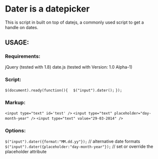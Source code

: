 # Dater is a datepicker

This is script in built on top of datejs, a commonly used script to get a handle on dates. 

## USAGE:

### Requirements:
jQuery (tested with 1.8)
date.js (tested with Version: 1.0 Alpha-1)

### Script:
`$(document).ready(function(){`
`  $("input").dater();`
`});`

### Markup:
`<input type="text" id='test' />`
`<input type="text" placeholder="day-month-year" />`
`<input type="text" value="29-03-2014" />`

### Options:
`$("input").dater({format:"MM.dd.yy"});` // alternative date formats
`$("input").dater({placeholder:"day-month-year"});` // set or override the placeholder attribute


